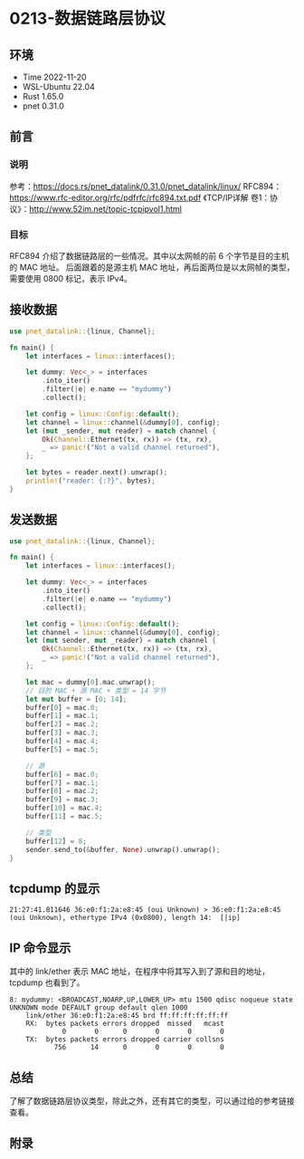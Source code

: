 # 0213-数据链路层协议

## 环境

- Time 2022-11-20
- WSL-Ubuntu 22.04
- Rust 1.65.0
- pnet 0.31.0

## 前言

### 说明

参考：<https://docs.rs/pnet_datalink/0.31.0/pnet_datalink/linux/>
RFC894：<https://www.rfc-editor.org/rfc/pdfrfc/rfc894.txt.pdf>
《TCP/IP详解 卷1：协议》：<http://www.52im.net/topic-tcpipvol1.html>

### 目标

RFC894 介绍了数据链路层的一些情况。其中以太网帧的前 6 个字节是目的主机的 MAC 地址。
后面跟着的是源主机 MAC 地址，再后面两位是以太网帧的类型，需要使用 0800 标记，表示 IPv4。

## 接收数据

```Rust
use pnet_datalink::{linux, Channel};

fn main() {
    let interfaces = linux::interfaces();

    let dummy: Vec<_> = interfaces
        .into_iter()
        .filter(|e| e.name == "mydummy")
        .collect();

    let config = linux::Config::default();
    let channel = linux::channel(&dummy[0], config);
    let (mut _sender, mut reader) = match channel {
        Ok(Channel::Ethernet(tx, rx)) => (tx, rx),
        _ => panic!("Not a valid channel returned"),
    };

    let bytes = reader.next().unwrap();
    println!("reader: {:?}", bytes);
}
```

## 发送数据

```Rust
use pnet_datalink::{linux, Channel};

fn main() {
    let interfaces = linux::interfaces();

    let dummy: Vec<_> = interfaces
        .into_iter()
        .filter(|e| e.name == "mydummy")
        .collect();

    let config = linux::Config::default();
    let channel = linux::channel(&dummy[0], config);
    let (mut sender, mut _reader) = match channel {
        Ok(Channel::Ethernet(tx, rx)) => (tx, rx),
        _ => panic!("Not a valid channel returned"),
    };

    let mac = dummy[0].mac.unwrap();
    // 目的 MAC + 源 MAC + 类型 = 14 字节
    let mut buffer = [0; 14];
    buffer[0] = mac.0;
    buffer[1] = mac.1;
    buffer[2] = mac.2;
    buffer[3] = mac.3;
    buffer[4] = mac.4;
    buffer[5] = mac.5;

    // 源
    buffer[6] = mac.0;
    buffer[7] = mac.1;
    buffer[8] = mac.2;
    buffer[9] = mac.3;
    buffer[10] = mac.4;
    buffer[11] = mac.5;

    // 类型
    buffer[12] = 8;
    sender.send_to(&buffer, None).unwrap().unwrap();
}
```

## tcpdump 的显示

```text
21:27:41.811646 36:e0:f1:2a:e8:45 (oui Unknown) > 36:e0:f1:2a:e8:45 (oui Unknown), ethertype IPv4 (0x0800), length 14:  [|ip]
```

## IP 命令显示

其中的 link/ether 表示 MAC 地址，在程序中将其写入到了源和目的地址，tcpdump 也看到了。

```text
8: mydummy: <BROADCAST,NOARP,UP,LOWER_UP> mtu 1500 qdisc noqueue state UNKNOWN mode DEFAULT group default qlen 1000
    link/ether 36:e0:f1:2a:e8:45 brd ff:ff:ff:ff:ff:ff
    RX:  bytes packets errors dropped  missed   mcast
             0       0      0       0       0       0
    TX:  bytes packets errors dropped carrier collsns
           756      14      0       0       0       0
```

## 总结

了解了数据链路层协议类型，除此之外，还有其它的类型，可以通过给的参考链接查看。

## 附录
